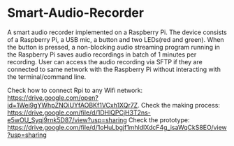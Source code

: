 # Smart-Audio-Recorder
A smart audio recorder  implemented on a Raspberry Pi. 
The device consists of a Raspberry Pi, a USB mic, a button and two LEDs(red and green). When the button is pressed, a non-blocking audio streaming program running in the Raspberry Pi saves audio recordings in batch of  1 minutes per recording.  User can access the audio recording via SFTP if they are connected to same network with the Raspberry Pi  without interacting with the terminal/command line.

Check how to connect Rpi to any Wifi network: https://drive.google.com/open?id=1Wei9gYWhpZNOiUYfAOBKf1VCxh1XQr7Z.
Check the making process:  https://drive.google.com/file/d/1DHlQPCjH3T2ns-e5wOU_Syqj9rnk5D87/view?usp=sharing
Check the prototype: https://drive.google.com/file/d/1oHuLbgjf1mhldlXdcF4g_isaWqCkS8EO/view?usp=sharing
